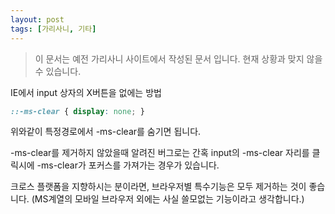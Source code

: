 ```yaml
---
layout: post
tags: [가리사니, 기타]
---
```


> 이 문서는 예전 가리사니 사이트에서 작성된 문서 입니다.
현재 상황과 맞지 않을 수 있습니다.


IE에서 input 상자의 X버튼을 없에는 방법

``` css
::-ms-clear { display: none; }
```
위와같이 특정경로에서 -ms-clear를 숨기면 됩니다.

-ms-clear를 제거하지 않았을때 알려진 버그로는 간혹 input의 -ms-clear 자리를 클릭시에 -ms-clear가 포커스를 가져가는 경우가 있습니다.

크로스 플랫폼을 지향하시는 분이라면, 브라우저별 특수기능은 모두 제거하는 것이 좋습니다. (MS계열의 모바일 브라우저 외에는 사실 쓸모없는 기능이라고 생각합니다.)